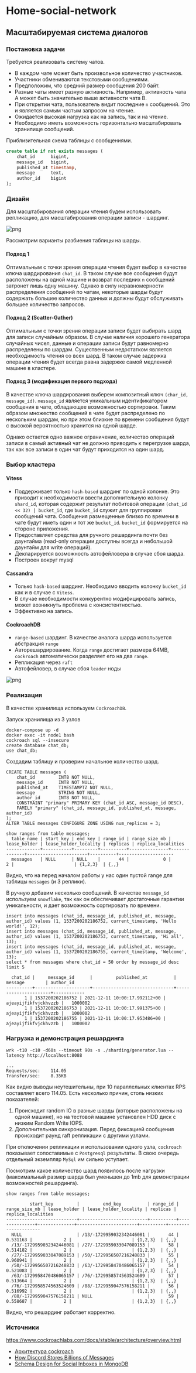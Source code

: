 # Home-social-network

## Масштабируемая система диалогов

### Постановка задачи

Требуется реализовать систему чатов. 

* В каждом чате может быть произвольное количество участников.
* Участники обмениваются текстовыми сообщениями.
* Предположим, что средний размер сообщения 200 байт.
* Разные чаты имеет разную активность. Например, активность чата А может быть значительно выше активности чата B.
* При открытии чата, пользователь видит последние `n` сообщений. Это и является самым частым запросом на чтение.
* Ожидается высокая нагрузка как на запись, так и на чтение.
* Необходимо иметь возможность горизонтально масштабировать хранилище сообщений.

Приблизительная схема таблицы с сообщениями.
```sql
create table if not exists messages (
    chat_id      bigint,
    message_id   bigint,
    published_at timestamp,
    message      text,
    author_id    bigint
);
```

### Дизайн

Для масштабирования операции чтения будем использовать репликацию, для масштабирования операции записи - шардинг.

![png](./sharding/assets/sharding.png)

Рассмотрим варианты разбиения таблицы на шарды.

#### Подход 1

Оптимальным с точки зрения операции чтения будет выбор в качестве ключа шардирования `chat_id`. В таком случае все
сообщения будут расположены на одной машине и возврат последних `n` сообщений затронет лишь одну машину.
Однако в силу неравномерности распределения сообщений по чатам, некоторые шарды будут содержать большее количество
данных и должны будут обслуживать большее количество запросов.

#### Подход 2 (Scatter-Gather)

Оптимальным с точки зрения операции записи будет выбирать шард для записи случайным образом. В случае наличия хорошего
генератора случайных чисел, данные и операции записи будут равномерно распределены по шардам. Существенным недостатком
является необходимость чтения со всех шард. В таком случае задержка операции чтения будет всегда равна задержке самой 
медленной машине в кластере.

#### Подход 3 (модификация первого подхода)

В качестве ключа шардирования выберем композитный ключ `(char_id, message_id)`. `message_id` является уникальным 
идентификатором сообщения в чате, обладающее возможностью сортировки. Таким образом множество сообщений в чате будет
распределено по нескольким шардам, но при этом близкие по времени сообщения будут с высокой вероятностью хранится на
одной шарде.

Однако остается одно важное ограничение, количество операций записи в самый активный чат не должно приводить к
перегрузке шарда, так как все записи в один чат будут приходится на один шард.

### Выбор кластера

#### Vitess

* Поддерживает только `hash-based` шардинг по одной колонке. Это приводит к необходимости ввести дополнительную колонку
`shard_id`, которая содержит результат побитовой операции `(chat_id << 32) | bucket_id`, где `bucket_id` служит для 
группировки сообщений чата. Сообщения размещенные близко по времени в чате будут иметь один и тот же `bucket_id`.
`bucket_id` формируется на стороне приложения.
* Предоставляет средства для ручного решардинга почти без даунтайма (read-only операции доступны всегда и небольшой
даунтайм для write операций).
* Декларируется возможность автофейловера в случае сбоя шарда.
* Построен вокруг mysql

#### Cassandra

* Только `hash-based` шардинг. Необходимо вводить колонку `bucket_id` как и в случае с `Vitess`.
* В случае необходимости конкурентно модифицировать запись, может возникнуть проблема с консистентностью.
* Эффективно на запись.

#### CockroachDB

* `range-based` шардинг. В качестве аналога шарда используется абстракция `range`
* Авторешардирование. Когда `range` достигает размера 64MB, `cockroach` автоматически разделяет его на два `range`.
* Репликация через `raft`
* Автофейловер, в случае сбоя `leader` ноды

![png](./sharding/assets/cockroachdb.png)

### Реализация

В качестве хранилища используем `CockroachDB`. 

Запуск хранилища из 3 узлов
```
docker-compose up -d
docker exec -it node1 bash
cockroach sql --insecure
create database chat_db;
use chat_db;
```

Создадим таблицу и проверим начальное количество шард.
```
CREATE TABLE messages (
    chat_id         INT8 NOT NULL,
    message_id      INT8 NOT NULL,
    published_at    TIMESTAMPTZ NOT NULL,
    message         STRING NOT NULL,
    author_id       INT8 NOT NULL,
    CONSTRAINT "primary" PRIMARY KEY (chat_id ASC, message_id DESC),
    FAMILY "primary" (chat_id, message_id, published_at, message, author_id)
);
ALTER TABLE messages CONFIGURE ZONE USING num_replicas = 3;

show ranges from table messages;
  table_name | start_key | end_key | range_id | range_size_mb | lease_holder | lease_holder_locality | replicas | replica_localities
-------------+-----------+---------+----------+---------------+--------------+-----------------------+----------+---------------------
  messages   | NULL      | NULL    |       44 |             0 |            2 |                       | {1,2,3}  | {,,}
```

Видно, что на перед началом работы у нас один пустой range для таблицы `messages` (и 3 реплики). 

В ручную добавим несколько сообщений. В качестве `message_id` используем `snowflake`, так как он обеспечивает достаточные
гарантии уникальности, и дает возможность сортировать по времени.

```
insert into messages (chat_id, message_id, published_at, message, author_id) values (1, 1537200202186752, current_timestamp, 'Hello world!', 12);
insert into messages (chat_id, message_id, published_at, message, author_id) values (1, 1537200202186753, current_timestamp, 'Hi all', 13);
insert into messages (chat_id, message_id, published_at, message, author_id) values (1, 1537200202186755, current_timestamp, 'Welcome', 13);
select * from messages where chat_id = 50 order by message_id desc limit 5

  chat_id |     message_id      |         published_at          |       message        | author_id
----------+---------------------+-------------------------------+----------------------+------------
       1 | 1537200202186752 | 2021-12-11 10:00:17.992112+00 | ajeayijfikfvjckhvzzb |   1000002
       1 | 1537200202186753 | 2021-12-11 10:00:17.991375+00 | ajeayijfikfvjckhvzzb |   1000002
       1 | 1537200202186755 | 2021-12-11 10:00:17.953486+00 | ajeayijfikfvjckhvzzb |   1000002
```

### Нагрузка и демонстрация решардинга

```
wrk -t10 -c10 -d60s --timeout 90s -s ./sharding/generator.lua --latency http://localhost:8088

...
Requests/sec:    114.05
Transfer/sec:    8.35KB
```

Как видно выводы неутешительны, при 10 параллельных клиентах RPS составляет всего 114.05.
Есть несколько причин, столь низких показателей:
1) Происходит random IO в разные шарды (которые расположены на одной машине), но на тестовой машине установлен HDD диск с низким Random Write IOPS.
2) Дополнительная синхронизация. Перед фиксацией сообщения происходит раунд raft репликации с другими узлами.

При отключении репликации и использовании одного узла, `cockroach` показывает сопоставимые с `Postgresql` результаты. В свою очередь отдельный экземпляр `MySql` им сильно уступает.

Посмотрим какое количество шард появилось после нагрузки (максимальный размер шарда был уменьшен до 1mb для демонстрации возможностей решардинга).

```
show ranges from table messages;

         start_key         |         end_key          | range_id | range_size_mb | lease_holder | lease_holder_locality | replicas | replica_localities
---------------------------+--------------------------+----------+---------------+--------------+-----------------------+----------+---------------------
  NULL                     | /13/-1729959032342446081 |       44 |      0.531163 |            2 |                       | {1,2,3}  | {,,}
  /13/-1729959032342446081 | /27/-1729959033047089153 |       58 |      0.514182 |            2 |                       | {1,2,3}  | {,,}
  /27/-1729959033047089153 | /50/-1729956507216248833 |       55 |      0.960941 |            2 |                       | {1,2,3}  | {,,}
  /50/-1729956507216248833 | /63/-1729958470486065157 |       54 |      0.521083 |            2 |                       | {1,2,3}  | {,,}
  /63/-1729958470486065157 | /76/-1729958574563524609 |       57 |      0.513664 |            2 |                       | {1,2,3}  | {,,}
  /76/-1729958574563524609 | /88/-1729959047576158211 |       56 |      0.516992 |            2 |                       | {1,2,3}  | {,,}
  /88/-1729959047576158211 | NULL                     |       59 |      0.558687 |            2 |                       | {1,2,3}  | {,,}
```

Видно, что решардинг работает корректно.

### Источники 

https://www.cockroachlabs.com/docs/stable/architecture/overview.html

* [Архитектура cockroach](https://www.cockroachlabs.com/docs/stable/architecture/overview.html)
* [How Discord Stores Billions of Messages](https://blog.discord.com/how-discord-stores-billions-of-messages-7fa6ec7ee4c7)
* [Schema Design for Social Inboxes in MongoDB](https://www.mongodb.com/blog/post/schema-design-for-social-inboxes-in-mongodb)